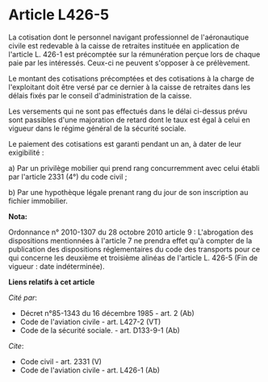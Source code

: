 # Article L426-5

La cotisation dont le personnel navigant professionnel de l'aéronautique civile est redevable à la caisse de retraites
instituée en application de l'article L. 426-1 est précomptée sur la rémunération perçue lors de chaque paie par les
intéressés. Ceux-ci ne peuvent s'opposer à ce prélèvement. 

Le montant des cotisations précomptées et des cotisations à la charge de l'exploitant doit être versé par ce dernier à la
caisse de retraites dans les délais fixés par le conseil d'administration de la caisse. 

Les versements qui ne sont pas effectués dans le délai ci-dessus prévu sont passibles d'une majoration de retard dont le taux
est égal à celui en vigueur dans le régime général de la sécurité sociale. 

Le paiement des cotisations est garanti pendant un an, à dater de leur exigibilité : 

a) Par un privilège mobilier qui prend rang concurremment avec celui établi par l'article 2331 (4°) du code civil ; 

b) Par une hypothèque légale prenant rang du jour de son inscription au fichier immobilier.

**Nota:**

Ordonnance n° 2010-1307 du 28 octobre 2010 article 9 : L'abrogation des dispositions mentionnées à l'article 7 ne prendra
effet qu'à compter de la publication des dispositions réglementaires du code des transports pour ce qui concerne les deuxième
et troisième alinéas de l'article L. 426-5 (Fin de vigueur : date indéterminée).

**Liens relatifs à cet article**

_Cité par_:

  - Décret n°85-1343 du 16 décembre 1985 - art. 2 (Ab)
  - Code de l'aviation civile - art. L427-2 (VT)
  - Code de la sécurité sociale. - art. D133-9-1 (Ab)

_Cite_:

  - Code civil - art. 2331 (V)
  - Code de l'aviation civile - art. L426-1 (Ab)
